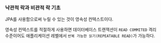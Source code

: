 ### 낙관적 락과 비관적 락 기초

JPA를 사용함으로써 누릴 수 있는 것이 영속성 컨텍스트이다.

영속성 컨텍스트를 적절하게 사용하면 데이터베이스 트랜잭션이 `READ COMMITED` 격리 수준이어도 애플리케이션 레벨에서 `반복 가능한 읽기(REPEATABLE READ)`가 가능하다.

